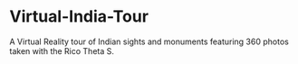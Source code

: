 # Virtual-India-Tour
A Virtual Reality tour of Indian sights and monuments featuring 360 photos taken with the Rico Theta S.
